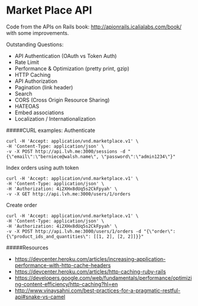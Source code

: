 Market Place API
================
Code from the APIs on Rails book: http://apionrails.icalialabs.com/book/
with some improvements.

Outstanding Questions:
* API Authentication (OAuth vs Token Auth)
* Rate Limit
* Performance & Optimization (pretty print, gzip)
* HTTP Caching
* API Authorization
* Pagination (link header)
* Search
* CORS (Cross Origin Resource Sharing)
* HATEOAS
* Embed associations
* Localization / Internationalization

#####CURL examples:
Authenticate
```
curl -H 'Accept: application/vnd.marketplace.v1' \
-H 'Content-Type: application/json' \
-v -X POST http://api.lvh.me:3000/sessions -d "{\"email\":\"berniece@walsh.name\", \"password\":\"admin1234\"}"
```

Index orders using auth token
```
curl -H 'Accept: application/vnd.marketplace.v1' \
-H 'Content-Type: application/json' \
-H 'Authorization: 4i2XHx8dUq5s2CkFpyah' \
-v -X GET http://api.lvh.me:3000/users/1/orders
```

Create order
```
curl -H 'Accept: application/vnd.marketplace.v1' \
-H 'Content-Type: application/json' \
-H 'Authorization: 4i2XHx8dUq5s2CkFpyah' \
-v -X POST http://api.lvh.me:3000/users/1/orders -d "{\"order\":{\"product_ids_and_quantities\": [[1, 2], [2, 2]]}}"
```

#####Resources
* https://devcenter.heroku.com/articles/increasing-application-performance-with-http-cache-headers
* https://devcenter.heroku.com/articles/http-caching-ruby-rails
* https://developers.google.com/web/fundamentals/performance/optimizing-content-efficiency/http-caching?hl=en
* http://www.vinaysahni.com/best-practices-for-a-pragmatic-restful-api#snake-vs-camel